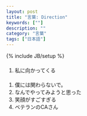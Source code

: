 ```yaml
---
layout: post
title: "言葉: Direction"
keywords: [""]
description: ""
category: "言葉"
tags: ["日本語"]
---
```

{% include JB/setup %}

####
1. 私に向かってくる



####
1. 僕には関わらないで。
2. なんでやってみようと思った
3. 笑顔がすごすぎる
4. ベテランのCAさん
